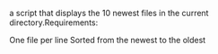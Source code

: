  a script that displays the 10 newest files in the current directory.Requirements:

One file per line
Sorted from the newest to the oldest
